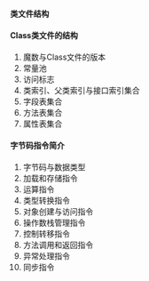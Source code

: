 #### 类文件结构

#### Class类文件的结构

1. 魔数与Class文件的版本
2. 常量池
3. 访问标志
4. 类索引、父类索引与接口索引集合
5. 字段表集合
6. 方法表集合
7. 属性表集合



#### 字节码指令简介

1. 字节码与数据类型
2. 加载和存储指令
3. 运算指令
4. 类型转换指令
5. 对象创建与访问指令
6. 操作数栈管理指令
7. 控制转移指令
8. 方法调用和返回指令
9. 异常处理指令
10. 同步指令